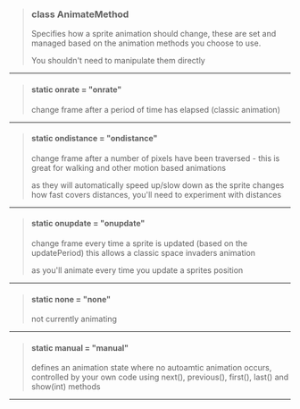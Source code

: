 > ### class AnimateMethod
> 
> 
> Specifies how a sprite animation should change, these are set and managed based on the animation methods you choose to use.
> 
> You shouldn't need to manipulate them directly
> 
> 

---

> #### static onrate = "onrate"
> change frame after a period of time has elapsed (classic animation)
> 
> 

---

> #### static ondistance = "ondistance"
> change frame after a number of pixels have been traversed - this is great for walking and other motion based animations
> 
> as they will automatically speed up/slow down as the sprite changes how fast covers distances, you'll need to experiment with distances
> 
> 

---

> #### static onupdate = "onupdate"
> change frame every time a sprite is updated (based on the updatePeriod) this allows a classic space invaders animation
> 
> as you'll animate every time you update a sprites position
> 
> 

---

> #### static none = "none"
> not currently animating
> 
> 

---

> #### static manual = "manual"
> defines an animation state where no autoamtic animation occurs, controlled by your own code using next(), previous(), first(), last() and show(int) methods
> 
> 

---


